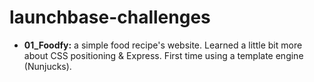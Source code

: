 # launchbase-challenges

- **01_Foodfy:** a simple food recipe's website. Learned a little bit more about CSS positioning & Express. First time using a template engine (Nunjucks).
